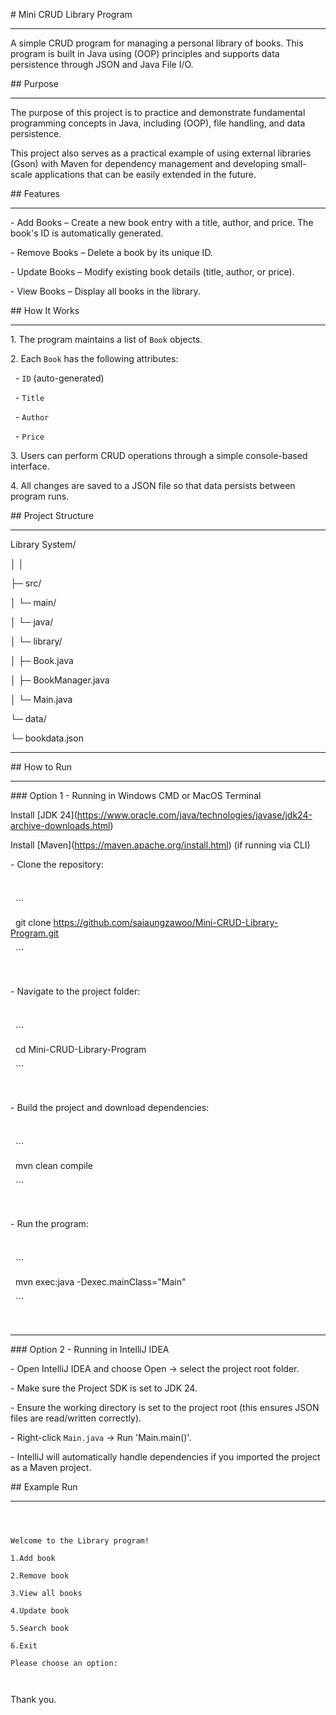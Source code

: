 \# Mini CRUD Library Program

--------------------------------



A simple CRUD program for managing a personal library of books. This program is built in Java using (OOP) principles and supports data persistence through JSON and Java File I/O.



\## Purpose

-----------------------------



The purpose of this project is to practice and demonstrate fundamental programming concepts in Java, including (OOP), file handling, and data persistence. 

This project also serves as a practical example of using external libraries (Gson) with Maven for dependency management and developing small-scale applications that can be easily extended in the future.



\## Features

---------------------------------



\- Add Books – Create a new book entry with a title, author, and price. The book's ID is automatically generated.

\- Remove Books – Delete a book by its unique ID.

\- Update Books – Modify existing book details (title, author, or price).

\- View Books – Display all books in the library.



\## How It Works

---------------------------------



1\. The program maintains a list of `Book` objects.

2\. Each `Book` has the following attributes:

&nbsp;   - `ID` (auto-generated)

&nbsp;   - `Title`

&nbsp;   - `Author`

&nbsp;   - `Price`

3\. Users can perform CRUD operations through a simple console-based interface.

4\. All changes are saved to a JSON file so that data persists between program runs.



\## Project Structure

---------------------------------



Library System/ 



│ │ 



├─ src/



│ └─ main/



│ └─ java/



│ └─ library/



│ ├─ Book.java



│ ├─ BookManager.java



│ └─ Main.java



└─ data/



└─ bookdata.json

------------------------------------------------



\## How to Run

-------------------------------------------



\### Option 1 - Running in Windows CMD or MacOS Terminal



Install \[JDK 24](https://www.oracle.com/java/technologies/javase/jdk24-archive-downloads.html)



Install \[Maven](https://maven.apache.org/install.html) (if running via CLI)



\- Clone the repository:

&nbsp;   

&nbsp;   ```

&nbsp;   git clone https://github.com/saiaungzawoo/Mini-CRUD-Library-Program.git

&nbsp;   ```

&nbsp;   

\- Navigate to the project folder:

&nbsp;   

&nbsp;   ```

&nbsp;   cd Mini-CRUD-Library-Program

&nbsp;   ```

&nbsp;   

\- Build the project and download dependencies:

&nbsp;   

&nbsp;   ```

&nbsp;   mvn clean compile

&nbsp;   ```

&nbsp;   

\- Run the program:

&nbsp;   

&nbsp;   ```

&nbsp;   mvn exec:java -Dexec.mainClass="Main"

&nbsp;   ```

&nbsp;   

-----------------------------------------------------

\### Option 2 - Running in IntelliJ IDEA



\- Open IntelliJ IDEA and choose Open → select the project root folder.

\- Make sure the Project SDK is set to JDK 24.

\- Ensure the working directory is set to the project root (this ensures JSON files are read/written correctly).

\- Right-click `Main.java` → Run 'Main.main()'.

\- IntelliJ will automatically handle dependencies if you imported the project as a Maven project.



\## Example Run

-----------------------------------



```



Welcome to the Library program!

1.Add book

2.Remove book

3.View all books

4.Update book

5.Search book

6.Exit

Please choose an option:



```



Thank you.

